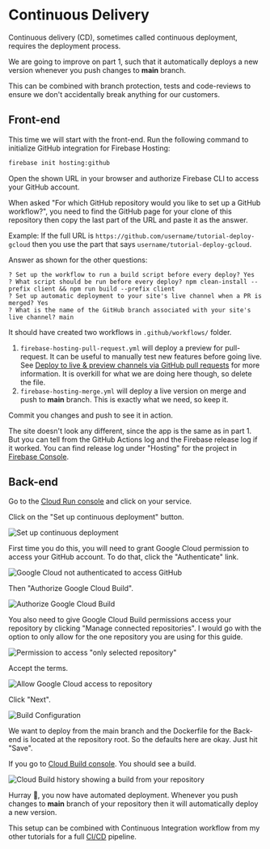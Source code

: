 # Continuous Delivery

Continuous delivery (CD), sometimes called continuous deployment, requires the
deployment process.

We are going to improve on part 1, such that it automatically deploys a new
version whenever you push changes to **main** branch.

This can be combined with branch protection, tests and code-reviews to ensure we
don't accidentally break anything for our customers.

## Front-end

This time we will start with the front-end.
Run the following command to initialize GitHub integration for Firebase Hosting:

```sh
firebase init hosting:github
```

Open the shown URL in your browser and authorize Firebase CLI to access your
GitHub account.

When asked "For which GitHub repository would you like to set up a GitHub
workflow?", you need to find the GitHub page for your clone of this repository
then copy the last part of the URL and paste it as the answer.

Example:
If the full URL is `https://github.com/username/tutorial-deploy-gcloud` then
you use the part that says `username/tutorial-deploy-gcloud`.

Answer as shown for the other questions:

```
? Set up the workflow to run a build script before every deploy? Yes
? What script should be run before every deploy? npm clean-install --prefix client && npm run build --prefix client
? Set up automatic deployment to your site's live channel when a PR is merged? Yes
? What is the name of the GitHub branch associated with your site's live channel? main
```

It should have created two workflows in `.github/workflows/` folder.

1. `firebase-hosting-pull-request.yml` will deploy a preview for pull-request.
   It can be useful to manually test new features before going live.
   See [Deploy to live & preview channels via GitHub pull
   requests](https://firebase.google.com/docs/hosting/github-integration) for more
   information.
   It is overkill for what we are doing here though, so delete the file.
2. `firebase-hosting-merge.yml` will deploy a live version on
   merge and push to **main** branch.
   This is exactly what we need, so keep it.

Commit you changes and push to see it in action.

The site doesn't look any different, since the app is the same as in part 1.
But you can tell from the GitHub Actions log and the Firebase release log if it worked.
You can find release log under "Hosting" for the project in [Firebase
Console](https://console.firebase.google.com/project/).

## Back-end

Go to the [Cloud Run console](https://console.cloud.google.com/run) and click
on your service.

Click on the "Set up continuous deployment" button.

![Set up continuous deployment](./set-up-cd.png)

First time you do this, you will need to grant Google Cloud permission to
access your GitHub account.
To do that, click the "Authenticate" link.

![Google Cloud not authenticated to access GitHub](./authenticate-gcp-for-gh.png)

Then "Authorize Google Cloud Build".

![Authorize Google Cloud Build](./authorize-cloud-build.png)

You also need to give Google Cloud Build permissions access your repository by
clicking "Manage connected repositories".
I would go with the option to only allow for the one repository you are using
for this guide.

![Permission to access "only selected repository"](./repository-permission.png)

Accept the terms.

![Allow Google Cloud access to repository](./allow-access-to-repository.png)

Click "Next".

![Build Configuration](./cloud-build-build-configuration.png)

We want to deploy from the main branch and the Dockerfile for the Back-end is located at the repository root.
So the defaults here are okay.
Just hit "Save".

If you go to [Cloud Build console](https://console.cloud.google.com/cloud-build/dashboard).
You should see a build.

![Cloud Build history showing a build from your repository](./cloud-build-history-pass.png)

Hurray 🥳, you now have automated deployment.
Whenever you push changes to **main** branch of your repository then it will
automatically deploy a new version.

This setup can be combined with Continuous Integration workflow from my other
tutorials for a full [CI/CD](https://en.wikipedia.org/wiki/CI/CD) pipeline.
